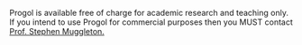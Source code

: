 Progol is available free of charge for academic research and teaching only. If you intend to use Progol for commercial purposes then you MUST contact [Prof. Stephen Muggleton.](https://www.doc.ic.ac.uk/~shm/index.html)
